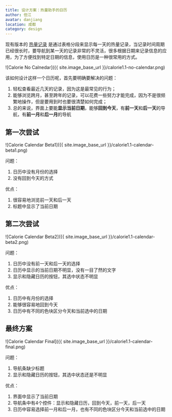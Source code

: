 ```yaml
---
title: 设计方案：热量助手的日历 
author: 但江
avatar: danjiang
location: 成都 
category: design
---
```


现有版本的 [热量记录][calorie] 是通过表格分段来显示每一天的热量记录，当记录时间周期已经很长时，要导航到某一天的记录非常的不灵活，很多根据日期来记录信息的应用，为了方便找到特定日期的信息，使用日历是一种很常用的方式。

![Calorie No Calnedar]({{ site.image_base_url }}/calorie1.1-no-calendar.png)

该如何设计这样一个日历呢，首先要明确要解决的问题：

1. 轻松查看最近几天的记录，因为这是最常见的行为；
2. 能够浏览跨月，甚至跨年的记录，可以花费一些努力才能完成，因为不是很频繁地操作，但是要用到时也要很清楚如何完成；
3. 总的来说，界面上要能**显示当前日期**，能够**回到今天**，有**前一天**和**后一天**的导航，有**前一月**和**后一月**的导航

## 第一次尝试

![Calorie Calendar Beta1]({{ site.image_base_url }}/calorie1.1-calendar-beta1.png)

问题：

1. 日历中没有月份的选择
2. 没有回到今天的方式

优点：

1. 很容易地浏览前一天和后一天
2. 标题中显示了当前日期

## 第二次尝试

![Calorie Calendar Beta2]({{ site.image_base_url }}/calorie1.1-calendar-beta2.png)

问题：

1. 日历中没有前一天和后一天的选择
2. 日历中显示的当前日期不明显，没有一目了然的文字
3. 显示和隐藏日历的按钮，其选中状态不明显

优点：

1. 日历中有月份的选择
2. 能够很容易地回到今天
3. 日历中有不同的色块区分今天和当前选中的日期

## 最终方案

![Calorie Calendar Final]({{ site.image_base_url }}/calorie1.1-calendar-final.png)

问题：

1. 导航条缺少标题
2. 显示和隐藏日历的按钮，其选中状态还是不明显

优点：

1. 界面中显示了当前日期
2. 导航条中有4个控件：显示和隐藏日历，回到今天，前一天，后一天
3. 日历中容易选择前一月和后一月，也有不同的色块区分今天和当前选中的日期

[calorie]: http://danthought.com/calorie
